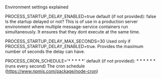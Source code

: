 

Environment settings explained

PROCESS_STARTUP_DELAY_ENABLED=true
default (if not provided): false
Is the startup delayed or not? This is of use in a production server environment where multiple 
message-service containers run simultaneously. It ensures that they dont execute at the same time.

PROCESS_STARTUP_DELAY_MAX_SECONDS=30
Used only if PROCESS_STARTUP_DELAY_ENABLED=true. Provides the maximum number of seconds the delay can have.

PROCESS_CRON_SCHEDULE='* * * * *'
default (if not provided): * * * * * * (runs every second)
The cron schedule (https://www.npmjs.com/package/node-cron)
